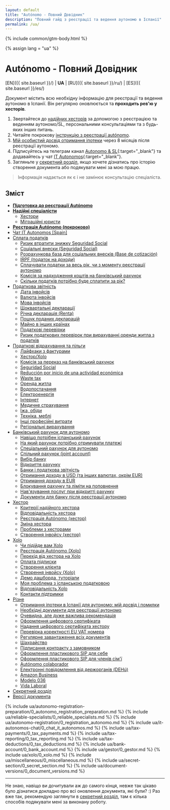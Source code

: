 ```yaml
---
layout: default
title: "Autónomo - Повний Довідник"
description: "Повний гайд з реєстрації та ведення аутономо в Іспанії"
permalink: /ua/
---
```


{% include common/gtm-body.html %}

<style>
{% include common/common.css %}

.container-lg.px-3.my-5.markdown-body h1:first-of-type {
    display: none;
}
</style>

{% assign lang = "ua" %}

# Autónomo - Повний Довідник

[EN]({{ site.baseurl }}/) | **UA** | [RU]({{ site.baseurl }}/ru/) | [ES]({{ site.baseurl }}/es/)

Документ містить всю необхідну інформацію для реєстрації та ведення аутономо в Іспанії. Він регулярно оновлюється та
**проходить рев'ю у хесторів**.

1. Звертайтеся до [надійних хесторів](#надійні-хестори) за допомогою з реєстрацією та веденням аутономо/SL, персональними
   консультаціями та з будь-яких інших питань.
2. Читайте покрокову [інструкцію з реєстрації autónomo](#реєстрація-autónomo-покроково).
3. [Мій особистий досвід отримання іпотеки](#отримання-іпотеки-в-іспанії-для-аутономо-мій-досвід-і-помилки) через 8 місяців
   після реєстрації аутономо.
4. Підписуйтесь на телеграм канал [Autonomo & SL](https://bit.ly/autonomo-and-sl-channel){:target="_blank"} та
   додавайтесь у чат [IT Autonomos](https://bit.ly/it-autonomos-es){:target="_blank"}.
5. Загляньте у [секретний розділ](#секретний-розділ), якщо хочете дізнатись про історію створення документа або
   подякувати мені за мою працю.

> Інформація надається як є і не замінює консультацію спеціаліста.

## Зміст

- **[Підготовка до реєстрації Autónomo](#підготовка-до-реєстрації-autónomo)**
- **[Надійні спеціалісти](#надійні-спеціалісти)**
    - [Хестори](#надійні-хестори)
    - [Міграційні юристи](#надійні-міграційні-юристи)
- **[Реєстрація Autónomo (покроково)](#реєстрація-autónomo-покроково)**
- [Чат IT Autonomos [Spain]](#чат-it-autonomos-spain)
- [Сплата податків](#сплата-податків)
    - [Ризик втратити знижку Seguridad Social](#ризик-втратити-знижку-seguridad-social)
    - [Соціальні внески (Seguridad Social)](#соціальні-внески-seguridad-social)
    - [Розрахункова база для соціальних внесків (Base de cotización)](#розрахункова-база-для-соціальних-внесків-base-de-cotización)
    - [IRPF (податок на доходи)](#irpf-податок-на-доходи)
    - [Сплачувати податки за весь рік, чи з моменту реєстрації аутономо](#сплачувати-податки-за-весь-рік-чи-з-моменту-реєстрації-аутономо)
    - [Комісія за надходження коштів на банківський рахунок](#комісія-за-надходження-коштів-на-банківський-рахунок)
    - [Скільки податків потрібно буде сплатити за рік?](#скільки-податків-потрібно-буде-сплатити-за-рік)
- [Податкова звітність](#податкова-звітність)
    - [Дата інвойсів](#дата-інвойсів)
    - [Валюта інвойсів](#валюта-інвойсів)
    - [Мова інвойсів](#мова-інвойсів)
    - [Щоквартальні декларації](#щоквартальні-декларації)
    - [Річна декларація (Renta)](#річна-декларація-renta)
    - [Пошук поданих декларацій](#пошук-поданих-декларацій)
    - [Майно в інших країнах](#майно-в-інших-країнах)
    - [Податкові перевірки](#податкові-перевірки)
    - [Ризик податкових перевірок при вирахуванні оренди житла з податків](#ризик-податкових-перевірок-при-вирахуванні-оренди-житла-з-податків)
- [Податкові відрахування та пільги](#податкові-відрахування-та-пільги)
    - [Лайфхаки з фактурами](#лайфхаки-з-фактурами)
    - [Хестор/Xolo](#хесторxolo)
    - [Комісія за переказ на банківський рахунок](#комісія-за-переказ-на-банківський-рахунок)
    - [Seguridad Social](#seguridad-social)
    - [Reducción por inicio de una actividad económica](#reducción-por-inicio-de-una-actividad-económica)
    - [Waste tax](#waste-tax)
    - [Оренда житла](#оренда-житла)
    - [Водопостачання](#водопостачання)
    - [Електроенергія](#електроенергія)
    - [Інтернет](#інтернет)
    - [Медичне страхування](#медичне-страхування)
    - [Їжа, обіди](#їжа-обіди)
    - [Техніка, меблі](#техніка-меблі)
    - [Інші професійні витрати](#інші-професійні-витрати)
    - [Регіональні вирахування](#регіональні-вирахування)
- [Банківський рахунок для аутономо](#банківський-рахунок-для-аутономо)
    - [Навіщо потрібен іспанський рахунок](#навіщо-потрібен-іспанський-рахунок)
    - [На який рахунок потрібно отримувати платежі](#на-який-рахунок-потрібно-отримувати-платежі)
    - [Спеціальний рахунок для аутономо](#спеціальний-рахунок-для-аутономо)
    - [Спільний рахунок (joint account)](#спільний-рахунок-joint-account)
    - [Вибір банку](#вибір-банку)
    - [Відкриття рахунку](#відкриття-рахунку)
    - [Банки і податкова звітність](#банки-і-податкова-звітність)
    - [Отримання доходу в USD (та інших валютах, окрім EUR)](#отримання-доходу-в-usd-та-інших-валютах-окрім-eur)
    - [Отримання доходу в EUR](#отримання-доходу-в-eur)
    - [Блокування рахунку та ліміти на поповнення](#блокування-рахунку-та-ліміти-на-поповнення)
    - [Нав'язування послуг при відкритті рахунку](#навязування-послуг-при-відкритті-рахунку)
    - [Документи для банку після реєстрації аутономо](#документи-для-банку-після-реєстрації-аутономо)
- [Хестор](#хестор-1)
    - [Критерії надійного хестора](#критерії-надійного-хестора)
    - [Відповідальність хестора](#відповідальність-хестора)
    - [Реєстрація Autónomo (хестор)](#реєстрація-autónomo-хестор)
    - [Зміна хестора](#зміна-хестора)
    - [Проблеми з хесторами](#проблеми-з-хесторами)
    - [Створення інвойсу (хестор)](#створення-інвойсу-хестор)
- [Xolo](#xolo-1)
    - [Чи підійде вам Xolo](#чи-підійде-вам-xolo)
    - [Реєстрація Autónomo (Xolo)](#реєстрація-autónomo-xolo)
    - [Перехід від хестора на Xolo](#перехід-від-хестора-на-xolo)
    - [Оплата підписки](#оплата-підписки)
    - [Створення клієнта](#створення-клієнта)
    - [Створення інвойсу (Xolo)](#створення-інвойсу-xolo)
    - [Демо дашборда, туторіали](#демо-дашборда-туторіали)
    - [Моя проблема з іспанською податковою](#моя-проблема-з-іспанською-податковою)
    - [Відповідальність Xolo](#відповідальність-xolo)
    - [Контакти підтримки](#контакти-підтримки)
- [Різне](#різне)
    - [Отримання іпотеки в Іспанії для аутономо: мій досвід і помилки](#отримання-іпотеки-в-іспанії-для-аутономо-мій-досвід-і-помилки)
    - [Необхідні документи для реєстрації аутономо](#необхідні-документи-для-реєстрації-аутономо)
    - [Очевидна, але дуже важлива рекомендація](#очевидна-але-дуже-важлива-рекомендація)
    - [Оформлення цифрового сертифіката](#оформлення-цифрового-сертифіката)
    - [Надання цифрового сертифіката хестору](#надання-цифрового-сертифіката-хестору)
    - [Перевірка коректності EU VAT номера](#перевірка-коректності-eu-vat-номера)
    - [Регулярне завантаження всіх документів](#регулярне-завантаження-всіх-документів)
    - [Шахрайство](#шахрайство)
    - [Підписання контракту з замовником](#підписання-контракту-з-замовником)
    - [Оформлення пластикового SIP для себе](#оформлення-пластикового-sip-для-себе)
    - [Оформлення пластикового SIP для членів сім'ї](#оформлення-пластикового-sip-для-членів-сімї)
    - [Autónomo colaborador](#autónomo-colaborador)
    - [Електронні повідомлення від держорганів (DEHú)](#електронні-повідомлення-від-держорганів-dehú)
    - [Amazon Business](#amazon-business)
    - [Modelo 036](#modelo-036)
    - [Vida Laboral](#vida-laboral)
- [Секретний розділ](#секретний-розділ)
- [Версії документа](#версії-документа)

{% include ua/autonomo-registration-preparation/0_autonomo_registration_preparation.md %}
{% include ua/reliable-specialists/0_reliable_specialists.md %}
{% include ua/autonomo-registration/0_registration_autonomo.md %}
{% include ua/it-autonomos-chat/0_chat_it_autonomos.md %}
{% include ua/tax-payments/0_tax_payments.md %}
{% include ua/tax-reporting/0_tax_reporting.md %}
{% include ua/tax-deductions/0_tax_deductions.md %}
{% include ua/bank-account/0_bank_account.md %}
{% include ua/gestor/0_gestor.md %}
{% include ua/xolo/0_xolo.md %}
{% include ua/miscellaneous/0_miscellaneous.md %}
{% include ua/secret-section/0_secret_section.md %}
{% include ua/document-versions/0_document_versions.md %}

---

Не знаю, навіщо ви дочитували аж до самого кінця, невже так цікаво було дізнатися докладно про всі оновлення документа,
які були? :)
Раз вже так, рекомендую заглянути в [секретний розділ](#секретний-розділ), там є кілька способів подякувати мені за
виконану роботу.
